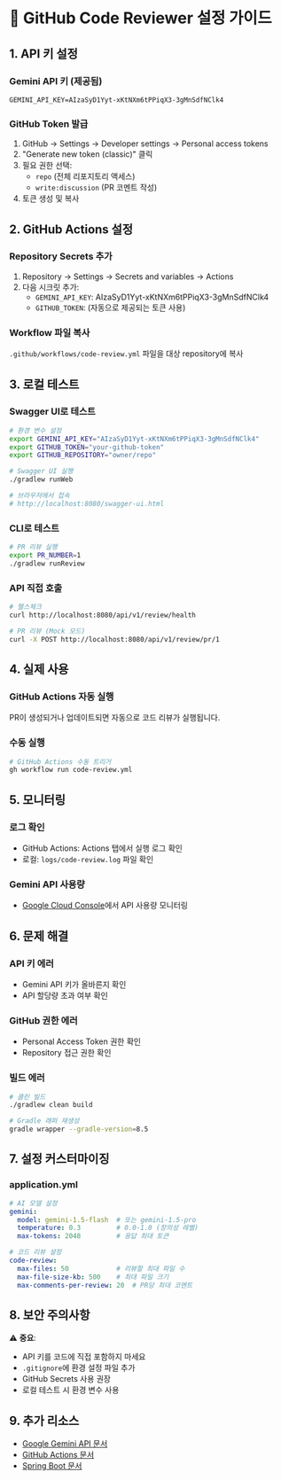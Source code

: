 # 🚀 GitHub Code Reviewer 설정 가이드

## 1. API 키 설정

### Gemini API 키 (제공됨)
```
GEMINI_API_KEY=AIzaSyD1Yyt-xKtNXm6tPPiqX3-3gMnSdfNClk4
```

### GitHub Token 발급
1. GitHub → Settings → Developer settings → Personal access tokens
2. "Generate new token (classic)" 클릭
3. 필요 권한 선택:
   - `repo` (전체 리포지토리 액세스)
   - `write:discussion` (PR 코멘트 작성)
4. 토큰 생성 및 복사

## 2. GitHub Actions 설정

### Repository Secrets 추가
1. Repository → Settings → Secrets and variables → Actions
2. 다음 시크릿 추가:
   - `GEMINI_API_KEY`: AIzaSyD1Yyt-xKtNXm6tPPiqX3-3gMnSdfNClk4
   - `GITHUB_TOKEN`: (자동으로 제공되는 토큰 사용)

### Workflow 파일 복사
`.github/workflows/code-review.yml` 파일을 대상 repository에 복사

## 3. 로컬 테스트

### Swagger UI로 테스트
```bash
# 환경 변수 설정
export GEMINI_API_KEY="AIzaSyD1Yyt-xKtNXm6tPPiqX3-3gMnSdfNClk4"
export GITHUB_TOKEN="your-github-token"
export GITHUB_REPOSITORY="owner/repo"

# Swagger UI 실행
./gradlew runWeb

# 브라우저에서 접속
# http://localhost:8080/swagger-ui.html
```

### CLI로 테스트
```bash
# PR 리뷰 실행
export PR_NUMBER=1
./gradlew runReview
```

### API 직접 호출
```bash
# 헬스체크
curl http://localhost:8080/api/v1/review/health

# PR 리뷰 (Mock 모드)
curl -X POST http://localhost:8080/api/v1/review/pr/1
```

## 4. 실제 사용

### GitHub Actions 자동 실행
PR이 생성되거나 업데이트되면 자동으로 코드 리뷰가 실행됩니다.

### 수동 실행
```bash
# GitHub Actions 수동 트리거
gh workflow run code-review.yml
```

## 5. 모니터링

### 로그 확인
- GitHub Actions: Actions 탭에서 실행 로그 확인
- 로컬: `logs/code-review.log` 파일 확인

### Gemini API 사용량
- [Google Cloud Console](https://console.cloud.google.com/)에서 API 사용량 모니터링

## 6. 문제 해결

### API 키 에러
- Gemini API 키가 올바른지 확인
- API 할당량 초과 여부 확인

### GitHub 권한 에러
- Personal Access Token 권한 확인
- Repository 접근 권한 확인

### 빌드 에러
```bash
# 클린 빌드
./gradlew clean build

# Gradle 래퍼 재생성
gradle wrapper --gradle-version=8.5
```

## 7. 설정 커스터마이징

### application.yml
```yaml
# AI 모델 설정
gemini:
  model: gemini-1.5-flash  # 또는 gemini-1.5-pro
  temperature: 0.3         # 0.0-1.0 (창의성 레벨)
  max-tokens: 2048         # 응답 최대 토큰

# 코드 리뷰 설정
code-review:
  max-files: 50            # 리뷰할 최대 파일 수
  max-file-size-kb: 500    # 최대 파일 크기
  max-comments-per-review: 20  # PR당 최대 코멘트
```

## 8. 보안 주의사항

⚠️ **중요**: 
- API 키를 코드에 직접 포함하지 마세요
- `.gitignore`에 환경 설정 파일 추가
- GitHub Secrets 사용 권장
- 로컬 테스트 시 환경 변수 사용

## 9. 추가 리소스

- [Google Gemini API 문서](https://ai.google.dev/docs)
- [GitHub Actions 문서](https://docs.github.com/en/actions)
- [Spring Boot 문서](https://spring.io/projects/spring-boot)